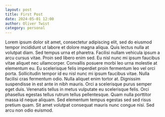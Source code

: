 ```yaml
---
layout: post
title: First Post
date: 2024-05-01 12:00
author: Oliver Twist
category: personal
---
```



Lorem ipsum dolor sit amet, consectetur adipiscing elit, sed do eiusmod tempor incididunt ut labore et dolore magna aliqua. Quis lectus nulla at volutpat diam. Sed tempus urna et pharetra. Facilisi nullam vehicula ipsum a arcu cursus vitae. Proin sed libero enim sed. Eu nisl nunc mi ipsum faucibus vitae aliquet nec ullamcorper. Convallis posuere morbi leo urna molestie at elementum eu. Eu scelerisque felis imperdiet proin fermentum leo vel orci porta. Sollicitudin tempor id eu nisl nunc mi ipsum faucibus vitae. Nulla facilisi cras fermentum odio. Nulla aliquet enim tortor at. Dignissim suspendisse in est ante in nibh mauris. Orci a scelerisque purus semper eget duis. Venenatis tellus in metus vulputate eu scelerisque felis. Orci phasellus egestas tellus rutrum tellus pellentesque. Quam nulla porttitor massa id neque aliquam. Sed elementum tempus egestas sed sed risus pretium quam. Sit amet volutpat consequat mauris nunc congue nisi. Sed arcu non odio euismod.